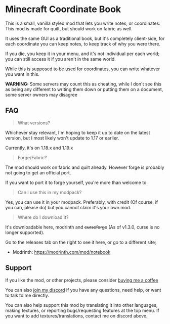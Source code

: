 # Minecraft Coordinate Book

This is a small, vanilla styled mod that lets you write notes, or coordinates. This mod is made for quilt, but should work on fabric as well.

It uses the same GUI as a traditional book, but it's completely client-side, for each coordinate you can keep notes, to keep track of why you were there.

If you die, you keep it in your menu, and it's not individual per each world; you can still access it if you aren't in the same world. 

While this is supposed to be used for coordinates, you can write whatever you want in this.

**WARNING:** Some servers may count this as cheating, while I don't see this as being any different to writing them down or putting them on a document, some server owners may disagree

## FAQ

> What versions?

Whichever stay relevant, I'm hoping to keep it up to date on the latest version, but I most likely won't update to 1.17 or earlier.

Currently, it's on 1.18.x and 1.19.x

> Forge/Fabric?

The mod should work on fabric and quilt already. However forge is probably not going to get an official port.

If you want to port it to forge yourself, you're more than welcome to.

> Can I use this in my modpack?

Yes, you can use it in your modpack. Preferably, with credit (Of course, if you can, please do) but you cannot claim it's your own mod.

> Where do I download it?

It's downloadable here, modrinth and ~~curseforge~~ (As of v1.3.0, curse is no longer supported).

Go to the releases tab on the right to see it here, or go to a different site;

- Modrinth: https://modrinth.com/mod/notebook


## Support 

If you like the mod, or other projects, please consider [buying me a coffee](https://ko-fi.com/juneDeveloper)

You can also [join my discord](https://discord.gg/EqTwbVYEWx) if you have any questions, need help, or want to talk to me directly.

You can also help support this mod by translating it into other languages, making textures, or reporting bugs/requesting features at the top menu. If you want to add textures/translations, contact me on discord above.

